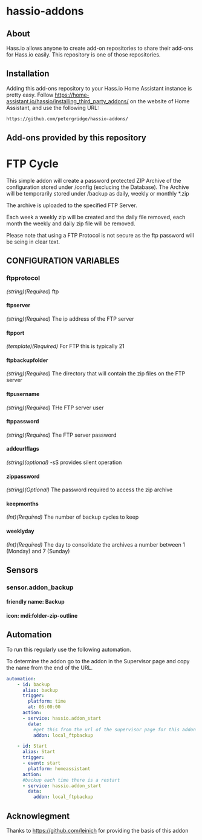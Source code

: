 # hassio-addons

## About

Hass.io allows anyone to create add-on repositories to share their add-ons for
Hass.io easily. This repository is one of those repositories.


## Installation

Adding this add-ons repository to your Hass.io Home Assistant instance is
pretty easy. Follow https://home-assistant.io/hassio/installing_third_party_addons/ on the
website of Home Assistant, and use the following URL:

```txt
https://github.com/petergridge/hassio-addons/
```

## Add-ons provided by this repository

# FTP Cycle

This simple addon will create a password protected ZIP Archive of the configuration stored under /config (exclucing the Database).
The Archive will be temporarily stored under /backup as daily, weekly or monthly *.zip

The archive is uploaded to the specified FTP Server.

Each week a weekly zip will be created and the daily file removed, each month the weekly and daily zip file will be removed.

Please note that using a FTP Protocol is not secure as the ftp password will be seing in clear text.

## CONFIGURATION VARIABLES

### ftpprotocol
*(string)(Required)* ftp
#### ftpserver
*(string)(Required)* The ip address of the FTP server
#### ftpport
*(template)(Required)* For FTP this is typically 21
#### ftpbackupfolder
*(string)(Required)* The directory that will contain the zip files on the FTP server
#### ftpusername 
*(string)(Required)* THe FTP server user
#### ftppassword
*(string)(Required)* The FTP server password
#### addcurlflags
*(string)(optional)* -sS provides silent operation
#### zippassword
*(string)(Optional)* The password required to access the zip archive
#### keepmonths 
*(Int)(Required)* The number of backup cycles to keep
#### weeklyday
*(Int)(Required)* The day to consolidate the archives a number between 1 (Monday) and 7 (Sunday)

## Sensors

### sensor.addon_backup
#### friendly name: Backup
#### icon: mdi:folder-zip-outline

## Automation

To run this regularly use the following automation.

To determine the addon go to the addon in the Supervisor page and copy the name from the end of the URL.

```yaml
automation:
    - id: backup
      alias: backup
      trigger:
        platform: time
        at: 05:00:00
      action:
      - service: hassio.addon_start
        data:
          #get this from the url of the supervisor page for this addon
          addon: local_ftpbackup

    - id: Start
      alias: Start
      trigger:
      - event: start
        platform: homeassistant
      action:
      #backup each time there is a restart
      - service: hassio.addon_start
        data:
          addon: local_ftpbackup
```

## Acknowlegment
Thanks to https://github.com/leinich for providing the basis of this addon
